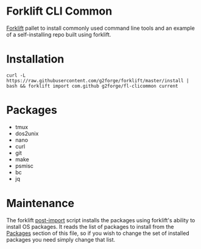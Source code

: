 # Forklift CLI Common

[Forklift](https://github.com/g2forge/fl-clicommon) pallet to install commonly used command line tools and an example of a self-installing repo built using forklift.

# Installation

```
curl -L https://raw.githubusercontent.com/g2forge/forklift/master/install | bash && forklift import com.github g2forge/fl-clicommon current
```

# Packages

* tmux
* dos2unix
* nano
* curl
* git
* make
* psmisc
* bc
* jq

# Maintenance

The forklift [post-import](forklift/post-import) script installs the packages using forklift's ability to install OS packages.
It reads the list of packages to install from the [Packages](#packages) section of this file, so if you wish to change the set of installed packages you need simply change that list.
